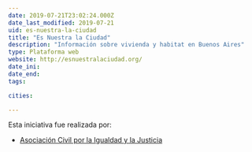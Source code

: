 ```yaml
---
date: 2019-07-21T23:02:24.000Z
date_last_modified: 2019-07-21
uid: es-nuestra-la-ciudad
title: "Es Nuestra la Ciudad"
description: "Información sobre vivienda y habitat en Buenos Aires"
type: Plataforma web
website: http://esnuestralaciudad.org/
date_ini: 
date_end: 
tags:

cities: 

---
```


Esta iniciativa fue realizada por:

- [Asociación Civil por la Igualdad y la Justicia](/i/asociacion-civil-por-la-igualdad-y-la-justicia-arg.html)
